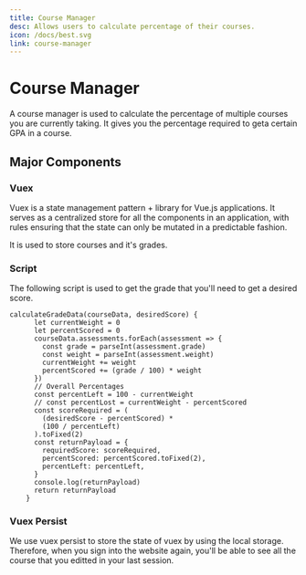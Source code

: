 ```yaml
---
title: Course Manager
desc: Allows users to calculate percentage of their courses.
icon: /docs/best.svg
link: course-manager
---
```


# Course Manager

A course manager is used to calculate the percentage of multiple courses you are
currently taking. It gives you the percentage required to geta certain GPA in a
course.

## Major Components

### Vuex

Vuex is a state management pattern + library for Vue.js applications. It serves
as a centralized store for all the components in an application, with rules
ensuring that the state can only be mutated in a predictable fashion.

It is used to store courses and it's grades.

<grid-1-x-2
img-src="https://external-content.duckduckgo.com/iu/?u=http%3A%2F%2Fwww.onlinecode.org%2Fwp-content%2Fuploads%2F2017%2F05%2Fflow-of-vuejs-vuex.png"
link="https://www.vuemastery.com/courses/intro-to-vue-js/vue-instance" 
desc="In this course, you will learn the fundamentals of Vue as you build the a product page!"
button="Check it out!"></grid-1-x-2>

### Script

The following script is used to get the grade that you'll need to get a desired
score.

```
calculateGradeData(courseData, desiredScore) {
      let currentWeight = 0
      let percentScored = 0
      courseData.assessments.forEach(assessment => {
        const grade = parseInt(assessment.grade)
        const weight = parseInt(assessment.weight)
        currentWeight += weight
        percentScored += (grade / 100) * weight
      })
      // Overall Percentages
      const percentLeft = 100 - currentWeight
      // const percentLost = currentWeight - percentScored
      const scoreRequired = (
        (desiredScore - percentScored) *
        (100 / percentLeft)
      ).toFixed(2)
      const returnPayload = {
        requiredScore: scoreRequired,
        percentScored: percentScored.toFixed(2),
        percentLeft: percentLeft,
      }
      console.log(returnPayload)
      return returnPayload
    }
```

### Vuex Persist

We use vuex persist to store the state of vuex by using the local storage.
Therefore, when you sign into the website again, you'll be able to see all the
course that you editted in your last session.

<grid-1-x-2
img-src="https://octref.gallerycdn.vsassets.io/extensions/octref/vetur/0.24.0/1583367754374/Microsoft.VisualStudio.Services.Icons.Default"
link="https://github.com/championswimmer/vuex-persist#readme"
desc="This is the documentation of vuex persist"
button="Check it out!"></grid-1-x-2>
